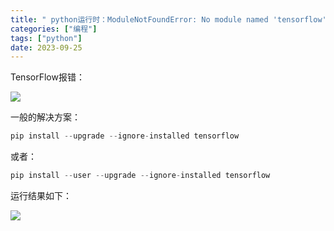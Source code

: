 ```yaml
---
title: " python运行时：ModuleNotFoundError: No module named 'tensorflow'"
categories: ["编程"]
tags: ["python"]
date: 2023-09-25
---
```


TensorFlow报错：

![](https://gitee.com/wugenqiang/images/raw/master/image/1632384432159.png)

一般的解决方案：

```python
pip install --upgrade --ignore-installed tensorflow
```

或者：

```python
pip install --user --upgrade --ignore-installed tensorflow
```

运行结果如下：

![](https://gitee.com/wugenqiang/images/raw/master/image/1632384620726.png)



